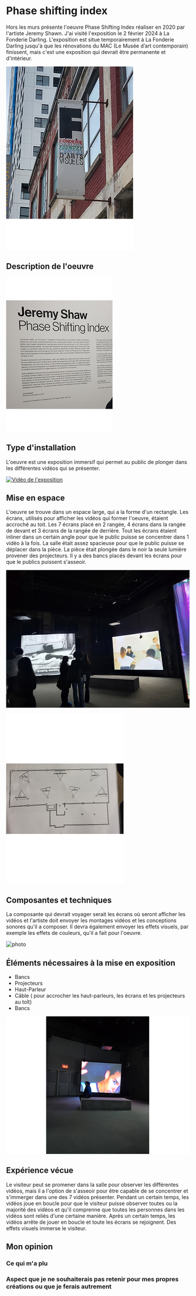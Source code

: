 # Phase shifting index
Hors les murs présente l'oeuvre Phase Shifting Index réaliser en 2020 par l'artiste Jeremy Shawn. J'ai visité l'exposition le 2 février 2024 à La Fonderie Darling. L'exposition est situe temporairement à La Fonderie Darling jusqu'à que les rénovations du MAC (Le Musée d’art contemporain) finissent, mais c'est une exposition qui devrait être permanente et d'intérieur.

![photo](affiche.png)
## Description de l'oeuvre


![photo](description.png)
## Type d'installation
L'oeuvre est une exposition immersif qui permet au public de plonger dans les différentes vidéos qui se présenter.

[![Vidéo de l'exposition](media/exposition.png)](https://youtube.com/shorts/NE09GGckmJ8)
## Mise en espace
L'oeuvre se trouve dans un espace large, qui a la forme d'un rectangle. Les écrans, utilisés pour afficher les vidéos qui former l'oeuvre, étaient accroché au toit. Les 7 écrans placé en 2 rangée, 4 écrans dans la rangée de devant et 3 écrans de la rangée de derrière. Tout les écrans étaient inliner dans un certain angle pour que le public puisse se concentrer dans 1 vidéo à la fois. La salle était assez spacieuse pour que le public puisse se déplacer dans la pièce. La pièce était plongée dans le noir la seule lumière provener des projecteurs. Il y a des bancs placés devant les écrans pour que le publics puissent s'asseoir.

![photo](salle.png)

![photo en 500x375](croquis.png)
## Composantes et techniques
La composante qui devrait voyager serait les écrans où seront afficher les vidéos et l'artiste doit envoyer les montages vidéos et les conceptions sonores qu'il a composer. Il devra également envoyer les effets visuels, par exemple les effets de couleurs, qu'il a fait pour l'oeuvre.


![photo](écran.png)
## Éléments nécessaires à la mise en exposition
- Bancs
- Projecteurs
- Haut-Parleur
- Câble ( pour accrocher les haut-parleurs, les écrans et les projecteurs au toît)
- Bancs

![photo](élément.png)
##  Expérience vécue
Le visiteur peut se promener dans la salle pour observer les différentes vidéos, mais il a l'option de s'asseoir pour être capable de se concentrer et s'immerger dans une des 7 vidéos présenter. Pendant un certain temps, les vidéos joue en boucle pour que le visiteur puisse observer toutes ou la majorité des vidéos et qu'il comprenne que toutes les personnes dans les vidéos sont reliés d'une certaine manière. Après un certain temps, les vidéos arrête de jouer en boucle et toute les écrans se rejoignent. Des effets visuels immerse le visiteur.
## Mon opinion
### Ce qui m'a plu

###  Aspect que je ne souhaiterais pas retenir pour mes propres créations ou que je ferais autrement
